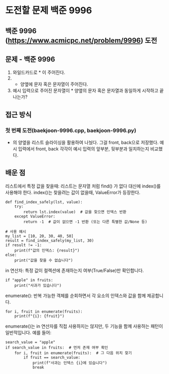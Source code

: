 # 도전할 문제 **백준 9996**

## **백준 9996** (https://www.acmicpc.net/problem/9996) 도전

## 문제 - 백준 9996

1. 와일드카드로 \* 이 주어진다.
2. - 양옆에 문자 혹은 문자열이 주어진다.
3. 예시 입력으로 주어진 문자열이 \* 양옆의 문자 혹은 문자열과 동일하게 시작하고 끝나는가?

## 접근 방식

### 첫 번째 도전(baekjoon-9996.cpp, baekjoon-9996.py)

- 의 양옆을 리스트 슬라이싱을 활용하여 나눴다. 그걸 front, back으로 저장했다.
  예시 입력에서 front, back 각각이 예시 입력의 앞부분, 뒷부분과 일치하는지 비교했다.

## 배운 점

리스트에서 특정 값을 찾을때: 리스트는 문자열 처럼 find() 가 없다 대신에 index()를 사용해야 한다.
index()는 찾을려는 값이 없을때, ValueError가 등장한다.

```
def find_index_safely(lst, value):
    try:
        return lst.index(value)  # 값을 찾으면 인덱스 반환
    except ValueError:
        return -1  # 값이 없으면 -1 반환 (또는 다른 특별한 값/None 등)

# 사용 예시
my_list = [10, 20, 30, 40, 50]
result = find_index_safely(my_list, 30)
if result != -1:
    print(f"값의 인덱스: {result}")
else:
    print("값을 찾을 수 없습니다")
```

in 연산자: 특정 값이 컬렉션에 존재하는지 여부(True/False)만 확인합니다.

```
if "apple" in fruits:
    print("사과가 있습니다")
```

enumerate(): 반복 가능한 객체를 순회하면서 각 요소의 인덱스와 값을 함께 제공합니다.

```
for i, fruit in enumerate(fruits):
    print(f"{i}: {fruit}")
```

enumerate()는 in 연산자를 직접 사용하지는 않지만, 두 기능을 함께 사용하는 패턴이 일반적입니다.
예를 들어:

```
search_value = "apple"
if search_value in fruits:  # 먼저 존재 여부 확인
    for i, fruit in enumerate(fruits):  # 그 다음 위치 찾기
        if fruit == search_value:
            print(f"사과는 인덱스 {i}에 있습니다")
            break
```
